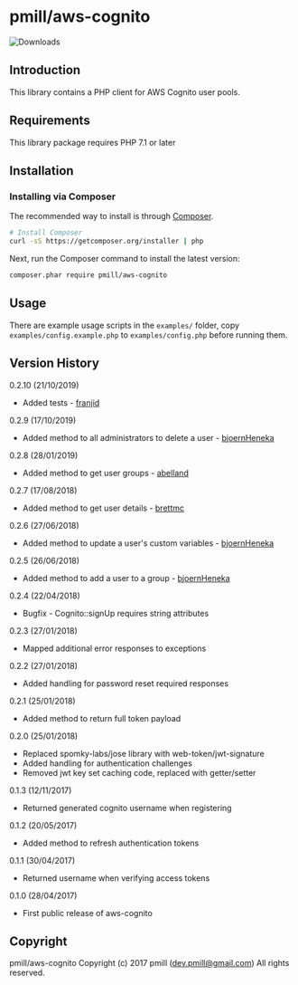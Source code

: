 pmill/aws-cognito
=================

![Downloads](https://poser.pugx.org/pmill/aws-cognito/downloads)

Introduction
------------

This library contains a PHP client for AWS Cognito user pools.

Requirements
------------

This library package requires PHP 7.1 or later

Installation
------------

### Installing via Composer

The recommended way to install is through
[Composer](http://getcomposer.org).

```bash
# Install Composer
curl -sS https://getcomposer.org/installer | php
```

Next, run the Composer command to install the latest version:

```bash
composer.phar require pmill/aws-cognito
```

Usage
--------

There are example usage scripts in the `examples/` folder, copy `examples/config.example.php` to `examples/config.php` 
before running them.


Version History
---------------

0.2.10 (21/10/2019)

*   Added tests - [franjid](https://github.com/franjid)

0.2.9 (17/10/2019)

*   Added method to all administrators to delete a user - [bjoernHeneka](https://github.com/bjoernHeneka)

0.2.8 (28/01/2019)

*   Added method to get user groups - [abelland](https://github.com/abelland)

0.2.7 (17/08/2018)

*   Added method to get user details - [brettmc](https://github.com/brettmc)

0.2.6 (27/06/2018)

*   Added method to update a user's custom variables - [bjoernHeneka](https://github.com/bjoernHeneka)

0.2.5 (26/06/2018)

*   Added method to add a user to a group - [bjoernHeneka](https://github.com/bjoernHeneka)

0.2.4 (22/04/2018)

*   Bugfix - Cognito::signUp requires string attributes

0.2.3 (27/01/2018)

*   Mapped additional error responses to exceptions

0.2.2 (27/01/2018)

*   Added handling for password reset required responses

0.2.1 (25/01/2018)

*   Added method to return full token payload

0.2.0 (25/01/2018)

*   Replaced spomky-labs/jose library with web-token/jwt-signature
*   Added handling for authentication challenges
*   Removed jwt key set caching code, replaced with getter/setter

0.1.3 (12/11/2017)

*   Returned generated cognito username when registering

0.1.2 (20/05/2017)

*   Added method to refresh authentication tokens

0.1.1 (30/04/2017)

*   Returned username when verifying access tokens

0.1.0 (28/04/2017)

*   First public release of aws-cognito


Copyright
---------

pmill/aws-cognito
Copyright (c) 2017 pmill (dev.pmill@gmail.com) 
All rights reserved.
